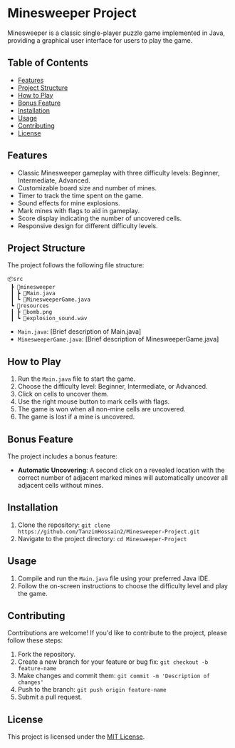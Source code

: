 # Minesweeper Project

Minesweeper is a classic single-player puzzle game implemented in Java, providing a graphical user interface for users to play the game.

## Table of Contents
- [Features](#features)
- [Project Structure](#project-structure)
- [How to Play](#how-to-play)
- [Bonus Feature](#bonus-feature)
- [Installation](#installation)
- [Usage](#usage)
- [Contributing](#contributing)
- [License](#license)

## Features
- Classic Minesweeper gameplay with three difficulty levels: Beginner, Intermediate, Advanced.
- Customizable board size and number of mines.
- Timer to track the time spent on the game.
- Sound effects for mine explosions.
- Mark mines with flags to aid in gameplay.
- Score display indicating the number of uncovered cells.
- Responsive design for different difficulty levels.

## Project Structure
The project follows the following file structure:

```
📦src
 ┣ 📂minesweeper
 ┃ ┣ 📜Main.java
 ┃ ┗ 📜MinesweeperGame.java
 ┗ 📂resources
 ┃ ┣ 📜bomb.png
 ┃ ┗ 📜explosion_sound.wav
```

- `Main.java`: [Brief description of Main.java]
- `MinesweeperGame.java`: [Brief description of MinesweeperGame.java]

## How to Play
1. Run the `Main.java` file to start the game.
2. Choose the difficulty level: Beginner, Intermediate, or Advanced.
3. Click on cells to uncover them.
4. Use the right mouse button to mark cells with flags.
5. The game is won when all non-mine cells are uncovered.
6. The game is lost if a mine is uncovered.

## Bonus Feature
The project includes a bonus feature:
- **Automatic Uncovering**: A second click on a revealed location with the correct number of adjacent marked mines will automatically uncover all adjacent cells without mines.

## Installation
1. Clone the repository: `git clone https://github.com/TanzimHossain2/Minesweeper-Project.git`
2. Navigate to the project directory: `cd Minesweeper-Project`

## Usage
1. Compile and run the `Main.java` file using your preferred Java IDE.
2. Follow the on-screen instructions to choose the difficulty level and play the game.

## Contributing
Contributions are welcome! If you'd like to contribute to the project, please follow these steps:
1. Fork the repository.
2. Create a new branch for your feature or bug fix: `git checkout -b feature-name`
3. Make changes and commit them: `git commit -m 'Description of changes'`
4. Push to the branch: `git push origin feature-name`
5. Submit a pull request.

## License
This project is licensed under the [MIT License](LICENSE).
